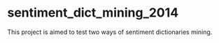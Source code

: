 sentiment_dict_mining_2014
==========================

This project is aimed to test two ways of sentiment dictionaries mining.
